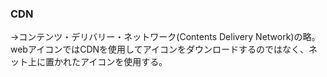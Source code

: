 ### CDN
→コンテンツ・デリバリー・ネットワーク(Contents Delivery Network)の略。
webアイコンではCDNを使用してアイコンをダウンロードするのではなく、ネット上に置かれたアイコンを使用する。
